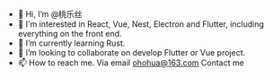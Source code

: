 - 👋 Hi, I’m @桃乐丝
- 👀 I'm interested in React, Vue, Nest, Electron and Flutter, including everything on the front end.
- 🌱 I’m currently learning Rust.
- 💞️ I’m looking to collaborate on develop Flutter or Vue project.
- 📫 How to reach me. Via email ohohua@163.com Contact me

<!---
ohohua/ohohua is a ✨ special ✨ repository because its `README.md` (this file) appears on your GitHub profile.
You can click the Preview link to take a look at your changes.
--->
